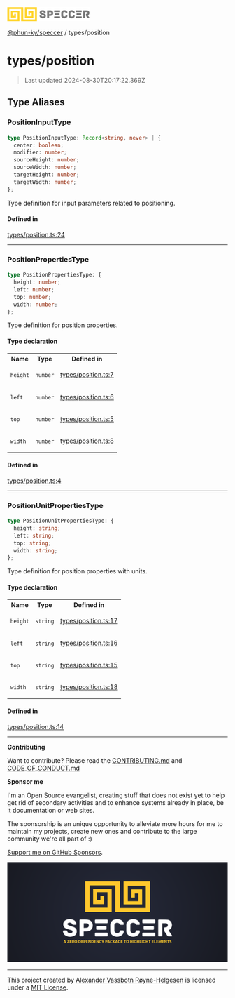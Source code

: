 <div>
  <img alt="SPECCER logo" src="https://raw.githubusercontent.com/phun-ky/speccer/main/public/logo-speccer-horizontal-colored-package.svg?raw=true" style="max-height:32px;" />
</div>

[@phun-ky/speccer](../README.md) / types/position

# types/position

> Last updated 2024-08-30T20:17:22.369Z

## Type Aliases

### PositionInputType

```ts
type PositionInputType: Record<string, never> | {
  center: boolean;
  modifier: number;
  sourceHeight: number;
  sourceWidth: number;
  targetHeight: number;
  targetWidth: number;
};
```

Type definition for input parameters related to positioning.

#### Defined in

[types/position.ts:24](https://github.com/phun-ky/speccer/blob/main/src/types/position.ts#L24)

---

### PositionPropertiesType

```ts
type PositionPropertiesType: {
  height: number;
  left: number;
  top: number;
  width: number;
};
```

Type definition for position properties.

#### Type declaration

<table>
<tr>
<th>Name</th>
<th>Type</th>
<th>Defined in</th>
</tr>
<tr>
<td>

`height`

</td>
<td>

`number`

</td>
<td>

[types/position.ts:7](https://github.com/phun-ky/speccer/blob/main/src/types/position.ts#L7)

</td>
</tr>
<tr>
<td>

`left`

</td>
<td>

`number`

</td>
<td>

[types/position.ts:6](https://github.com/phun-ky/speccer/blob/main/src/types/position.ts#L6)

</td>
</tr>
<tr>
<td>

`top`

</td>
<td>

`number`

</td>
<td>

[types/position.ts:5](https://github.com/phun-ky/speccer/blob/main/src/types/position.ts#L5)

</td>
</tr>
<tr>
<td>

`width`

</td>
<td>

`number`

</td>
<td>

[types/position.ts:8](https://github.com/phun-ky/speccer/blob/main/src/types/position.ts#L8)

</td>
</tr>
</table>

#### Defined in

[types/position.ts:4](https://github.com/phun-ky/speccer/blob/main/src/types/position.ts#L4)

---

### PositionUnitPropertiesType

```ts
type PositionUnitPropertiesType: {
  height: string;
  left: string;
  top: string;
  width: string;
};
```

Type definition for position properties with units.

#### Type declaration

<table>
<tr>
<th>Name</th>
<th>Type</th>
<th>Defined in</th>
</tr>
<tr>
<td>

`height`

</td>
<td>

`string`

</td>
<td>

[types/position.ts:17](https://github.com/phun-ky/speccer/blob/main/src/types/position.ts#L17)

</td>
</tr>
<tr>
<td>

`left`

</td>
<td>

`string`

</td>
<td>

[types/position.ts:16](https://github.com/phun-ky/speccer/blob/main/src/types/position.ts#L16)

</td>
</tr>
<tr>
<td>

`top`

</td>
<td>

`string`

</td>
<td>

[types/position.ts:15](https://github.com/phun-ky/speccer/blob/main/src/types/position.ts#L15)

</td>
</tr>
<tr>
<td>

`width`

</td>
<td>

`string`

</td>
<td>

[types/position.ts:18](https://github.com/phun-ky/speccer/blob/main/src/types/position.ts#L18)

</td>
</tr>
</table>

#### Defined in

[types/position.ts:14](https://github.com/phun-ky/speccer/blob/main/src/types/position.ts#L14)

---

**Contributing**

Want to contribute? Please read the [CONTRIBUTING.md](https://github.com/phun-ky/speccer/blob/main/CONTRIBUTING.md) and [CODE_OF_CONDUCT.md](https://github.com/phun-ky/speccer/blob/main/CODE_OF_CONDUCT.md)

**Sponsor me**

I'm an Open Source evangelist, creating stuff that does not exist yet to help get rid of secondary activities and to enhance systems already in place, be it documentation or web sites.

The sponsorship is an unique opportunity to alleviate more hours for me to maintain my projects, create new ones and contribute to the large community we're all part of :)

[Support me on GitHub Sponsors](https://github.com/sponsors/phun-ky).

![Speccer banner, with logo and slogan: A zero dependency package to highlight elements](https://github.com/phun-ky/speccer/blob/main/public/speccer-banner.png?raw=true)

---

This project created by [Alexander Vassbotn Røyne-Helgesen](http://phun-ky.net) is licensed under a [MIT License](https://choosealicense.com/licenses/mit/).

